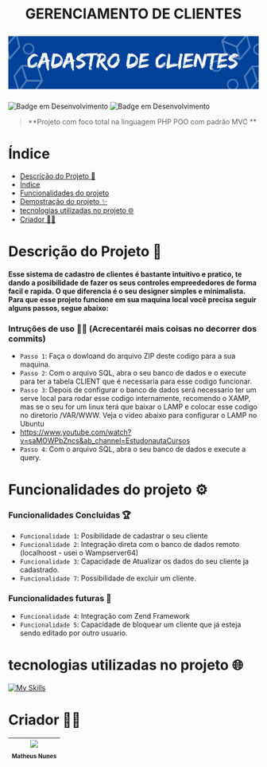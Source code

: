 <h1 align="center">
  <p>GERENCIAMENTO DE CLIENTES</p>
  <img src='capa.png'>
</h1>


![Badge em Desenvolvimento](http://img.shields.io/static/v1?label=VERSÃO&message=1.0.0&color=blue&style=for-the-badge)
![Badge em Desenvolvimento](http://img.shields.io/static/v1?label=DATA%20DA%20CRIAÇÃO&message=DEZ/22&color=blue&style=for-the-badge)

> **Projeto com foco total na linguagem PHP POO com padrão MVC
**

# Índice 

* [Descrição do Projeto 🎯](#descrição-do-projeto-)
* [Índice](#índice)
* [Funcionalidades do projeto](#funcionalidades-do-projeto-)
* [Demostração do projeto ✨](#demostração-do-projeto-)
* [tecnologias utilizadas no projeto 🌐](#tecnologias-utilizadas-no-projeto-)
* [Criador 🐱‍👤](#criador-)

# Descrição do Projeto 🎯
#### Esse sistema de cadastro de clientes é bastante intuitivo e pratico, te dando a posibilidade de fazer os seus controles empreededores de forma facil e rapida. O que diferencia é o seu designer simples e minimalista. Para que esse projeto funcione em sua maquina local você precisa seguir alguns passos, segue abaixo:

### Intruções de uso 🐱‍🚀 (Acrecentaréi mais coisas no decorrer dos commits)
- `Passo 1`: Faça o dowloand do arquivo ZIP deste codigo para a sua maquina.
- `Passo 2`: Com o arquivo SQL, abra o seu banco de dados e o execute para ter a tabela CLIENT que é necessaria para esse codigo funcionar. 
- `Passo 3`: Depois de configurar o banco de dados será necessario ter um serve local para rodar esse codigo internamente, recomendo o XAMP, mas se o seu for um linux terá que baixar o LAMP e colocar esse codigo no diretorio /VAR/WWW. Veja o video abaixo para configurar o LAMP no Ubuntu
- https://www.youtube.com/watch?v=saMOWPbZncs&ab_channel=EstudonautaCursos 
- `Passo 4`: Com o arquivo SQL, abra o seu banco de dados e execute a query.

> 

# Funcionalidades do projeto ⚙

### Funcionalidades Concluidas 🏆
- `Funcionalidade 1`: Posibilidade de cadastrar o seu cliente
- `Funcionalidade 2`: Integração direta com o banco de dados remoto (localhoost - usei o Wampserver64)
- `Funcionalidade 3`: Capacidade de Atualizar os dados do seu cliente ja cadastrado.
- `Funcionalidade 7`: Possibilidade de excluir um cliente.
### Funcionalidades futuras 📌
 
- `Funcionalidade 4`: Integração com Zend Framework
- `Funcionalidade 5`: Capacidade de bloquear um cliente que já esteja sendo editado por outro usuario.

# tecnologias utilizadas no projeto 🌐

[![My Skills](https://skills.thijs.gg/icons?i=php,mysql,html,css&theme=dark)](https://skills.thijs.gg)


# Criador 🐱‍👤

| [<img src="https://avatars.githubusercontent.com/u/83671782?v=4" width=115><br><sub>Matheus Nunes</sub>](https://github.com/0XxMxX0)
| :---: 
 
